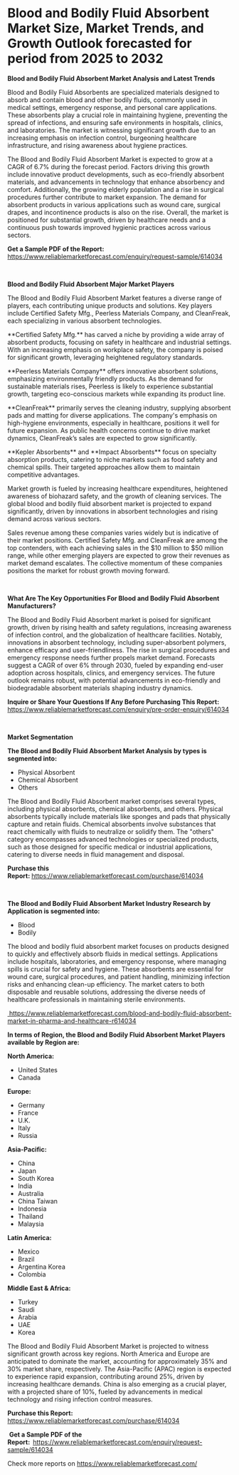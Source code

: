 <p><h1>Blood and Bodily Fluid Absorbent Market Size, Market Trends, and Growth Outlook forecasted for period from 2025 to 2032</h1></p><p><strong>Blood and Bodily Fluid Absorbent Market Analysis and Latest Trends</strong></p>
<p><p>Blood and Bodily Fluid Absorbents are specialized materials designed to absorb and contain blood and other bodily fluids, commonly used in medical settings, emergency response, and personal care applications. These absorbents play a crucial role in maintaining hygiene, preventing the spread of infections, and ensuring safe environments in hospitals, clinics, and laboratories. The market is witnessing significant growth due to an increasing emphasis on infection control, burgeoning healthcare infrastructure, and rising awareness about hygiene practices.</p><p>The Blood and Bodily Fluid Absorbent Market is expected to grow at a CAGR of 6.7% during the forecast period. Factors driving this growth include innovative product developments, such as eco-friendly absorbent materials, and advancements in technology that enhance absorbency and comfort. Additionally, the growing elderly population and a rise in surgical procedures further contribute to market expansion. The demand for absorbent products in various applications such as wound care, surgical drapes, and incontinence products is also on the rise. Overall, the market is positioned for substantial growth, driven by healthcare needs and a continuous push towards improved hygienic practices across various sectors.</p></p>
<p><strong>Get a Sample PDF of the Report:&nbsp;</strong> <a href="https://www.reliablemarketforecast.com/enquiry/request-sample/614034?utm_campaign=2533&utm_medium=2&utm_source=Github&utm_content=ia&utm_term=24032025&utm_id=blood-and-bodily-fluid-absorbent">https://www.reliablemarketforecast.com/enquiry/request-sample/614034</a></p>
<p>&nbsp;</p>
<p><strong>Blood and Bodily Fluid Absorbent Major Market Players</strong></p>
<p><p>The Blood and Bodily Fluid Absorbent Market features a diverse range of players, each contributing unique products and solutions. Key players include Certified Safety Mfg., Peerless Materials Company, and CleanFreak, each specializing in various absorbent technologies.</p><p>**Certified Safety Mfg.** has carved a niche by providing a wide array of absorbent products, focusing on safety in healthcare and industrial settings. With an increasing emphasis on workplace safety, the company is poised for significant growth, leveraging heightened regulatory standards.</p><p>**Peerless Materials Company** offers innovative absorbent solutions, emphasizing environmentally friendly products. As the demand for sustainable materials rises, Peerless is likely to experience substantial growth, targeting eco-conscious markets while expanding its product line.</p><p>**CleanFreak** primarily serves the cleaning industry, supplying absorbent pads and matting for diverse applications. The company's emphasis on high-hygiene environments, especially in healthcare, positions it well for future expansion. As public health concerns continue to drive market dynamics, CleanFreak’s sales are expected to grow significantly.</p><p>**Kepler Absorbents** and **Impact Absorbents** focus on specialty absorption products, catering to niche markets such as food safety and chemical spills. Their targeted approaches allow them to maintain competitive advantages.</p><p>Market growth is fueled by increasing healthcare expenditures, heightened awareness of biohazard safety, and the growth of cleaning services. The global blood and bodily fluid absorbent market is projected to expand significantly, driven by innovations in absorbent technologies and rising demand across various sectors.</p><p>Sales revenue among these companies varies widely but is indicative of their market positions. Certified Safety Mfg. and CleanFreak are among the top contenders, with each achieving sales in the $10 million to $50 million range, while other emerging players are expected to grow their revenues as market demand escalates. The collective momentum of these companies positions the market for robust growth moving forward.</p></p>
<p>&nbsp;</p>
<p><strong>What Are The Key Opportunities For Blood and Bodily Fluid Absorbent Manufacturers?</strong></p>
<p><p>The Blood and Bodily Fluid Absorbent market is poised for significant growth, driven by rising health and safety regulations, increasing awareness of infection control, and the globalization of healthcare facilities. Notably, innovations in absorbent technology, including super-absorbent polymers, enhance efficacy and user-friendliness. The rise in surgical procedures and emergency response needs further propels market demand. Forecasts suggest a CAGR of over 6% through 2030, fueled by expanding end-user adoption across hospitals, clinics, and emergency services. The future outlook remains robust, with potential advancements in eco-friendly and biodegradable absorbent materials shaping industry dynamics.</p></p>
<p><strong>Inquire or Share Your Questions If Any Before Purchasing This Report:</strong> <a href="https://www.reliablemarketforecast.com/enquiry/pre-order-enquiry/614034?utm_campaign=2533&utm_medium=2&utm_source=Github&utm_content=ia&utm_term=24032025&utm_id=blood-and-bodily-fluid-absorbent">https://www.reliablemarketforecast.com/enquiry/pre-order-enquiry/614034</a></p>
<p>&nbsp;</p>
<p><strong>Market Segmentation</strong></p>
<p><strong>The Blood and Bodily Fluid Absorbent Market Analysis by types is segmented into:</strong></p>
<p><ul><li>Physical Absorbent</li><li>Chemical Absorbent</li><li>Others</li></ul></p>
<p><p>The Blood and Bodily Fluid Absorbent market comprises several types, including physical absorbents, chemical absorbents, and others. Physical absorbents typically include materials like sponges and pads that physically capture and retain fluids. Chemical absorbents involve substances that react chemically with fluids to neutralize or solidify them. The "others" category encompasses advanced technologies or specialized products, such as those designed for specific medical or industrial applications, catering to diverse needs in fluid management and disposal.</p></p>
<p><strong>Purchase this Report:&nbsp;</strong><a href="https://www.reliablemarketforecast.com/purchase/614034?utm_campaign=2533&utm_medium=2&utm_source=Github&utm_content=ia&utm_term=24032025&utm_id=blood-and-bodily-fluid-absorbent">https://www.reliablemarketforecast.com/purchase/614034</a></p>
<p>&nbsp;</p>
<p><strong>The Blood and Bodily Fluid Absorbent Market Industry Research by Application is segmented into:</strong></p>
<p><ul><li>Blood</li><li>Bodily</li></ul></p>
<p><p>The blood and bodily fluid absorbent market focuses on products designed to quickly and effectively absorb fluids in medical settings. Applications include hospitals, laboratories, and emergency response, where managing spills is crucial for safety and hygiene. These absorbents are essential for wound care, surgical procedures, and patient handling, minimizing infection risks and enhancing clean-up efficiency. The market caters to both disposable and reusable solutions, addressing the diverse needs of healthcare professionals in maintaining sterile environments.</p></p>
<p><a href="https://www.reliablemarketforecast.com/blood-and-bodily-fluid-absorbent-market-in-pharma-and-healthcare-r614034?utm_campaign=2533&utm_medium=2&utm_source=Github&utm_content=ia&utm_term=24032025&utm_id=blood-and-bodily-fluid-absorbent">&nbsp;https://www.reliablemarketforecast.com/blood-and-bodily-fluid-absorbent-market-in-pharma-and-healthcare-r614034</a></p>
<p><strong>In terms of Region, the Blood and Bodily Fluid Absorbent Market Players available by Region are:</strong></p>
<p>
    <p> <strong> North America: </strong>
        <ul>
            <li>United States</li>
            <li>Canada</li>
        </ul>
        </p> 
    <p> <strong> Europe: </strong>
        <ul>
            <li>Germany</li>
            <li>France</li>
            <li>U.K.</li>
            <li>Italy</li>
            <li>Russia</li>
        </ul>
        </p> 
    <p> <strong> Asia-Pacific: </strong>
        <ul>
            <li>China</li>
            <li>Japan</li>
            <li>South Korea</li>
            <li>India</li>
            <li>Australia</li>
            <li>China Taiwan</li>
            <li>Indonesia</li>
            <li>Thailand</li>
            <li>Malaysia</li>
        </ul>
        </p> 
    <p> <strong> Latin America: </strong>
        <ul>
            <li>Mexico</li>
            <li>Brazil</li>
            <li>Argentina Korea</li>
            <li>Colombia</li>
        </ul>
        </p> 
    <p> <strong> Middle East & Africa: </strong>
        <ul>
            <li>Turkey</li>
            <li>Saudi</li>
            <li>Arabia</li>
            <li>UAE</li>
            <li>Korea</li>
        </ul>
    </p>
    </p>
<p><p>The Blood and Bodily Fluid Absorbent Market is projected to witness significant growth across key regions. North America and Europe are anticipated to dominate the market, accounting for approximately 35% and 30% market share, respectively. The Asia-Pacific (APAC) region is expected to experience rapid expansion, contributing around 25%, driven by increasing healthcare demands. China is also emerging as a crucial player, with a projected share of 10%, fueled by advancements in medical technology and rising infection control measures.</p></p>
<p><strong>Purchase this Report: </strong><a href="https://www.reliablemarketforecast.com/purchase/614034?utm_campaign=2533&utm_medium=2&utm_source=Github&utm_content=ia&utm_term=24032025&utm_id=blood-and-bodily-fluid-absorbent">https://www.reliablemarketforecast.com/purchase/614034</a></p>
<p>&nbsp;<strong>Get a Sample PDF of the Report:&nbsp;&nbsp;</strong><a href="https://www.reliablemarketforecast.com/enquiry/request-sample/614034?utm_campaign=2533&utm_medium=2&utm_source=Github&utm_content=ia&utm_term=24032025&utm_id=blood-and-bodily-fluid-absorbent">https://www.reliablemarketforecast.com/enquiry/request-sample/614034</a></p>
<p><strong></strong></p>
<p>Check more reports on <a href="https://www.reliablemarketforecast.com/?utm_campaign=2533&utm_medium=2&utm_source=Github&utm_content=ia&utm_term=24032025&utm_id=blood-and-bodily-fluid-absorbent">https://www.reliablemarketforecast.com/</a></p>